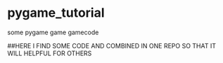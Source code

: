 # pygame_tutorial
some pygame game gamecode


##HERE I FIND SOME CODE AND COMBINED IN ONE REPO SO THAT IT WILL HELPFUL FOR OTHERS
